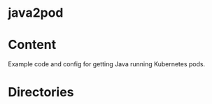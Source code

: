 # java2pod

# Content

Example code and config for getting Java running Kubernetes pods.

# Directories
